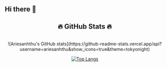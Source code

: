 ## Hi there 👋

<!--
**ariesanhthu/ariesanhthu** is a ✨ _special_ ✨ repository because its `README.md` (this file) appears on your GitHub profile.

Here are some ideas to get you started:

- 🔭 I’m currently working on ...
- 🌱 I’m currently learning ...
- 👯 I’m looking to collaborate on ...
- 🤔 I’m looking for help with ...
- 💬 Ask me about ...
- 📫 How to reach me: ...
- 😄 Pronouns: ...
- ⚡ Fun fact: ...
-->
<h2 align="center">🔥 GitHub Stats 🔥</h2>
<br>
<div align="center">
  <div> 
![Ariesanhthu's GitHub stats](https://github-readme-stats.vercel.app/api?username=ariesanhthu&show_icons=true&theme=tokyonight)
  </div>
<div> 

  [![Top Langs](https://github-readme-stats.vercel.app/api/top-langs/?username=ariesanhthu&theme=tokyonight&hide=pawn,pascal&layout=compact)](https://github.com/ariesanhthu/github-readme-stats)

</div>
</div>

